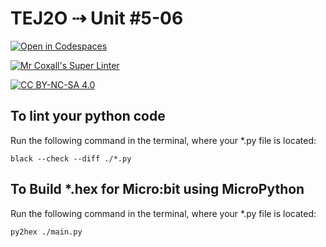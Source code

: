 # TEJ2O ⇢ Unit #5-06

[![Open in Codespaces](https://classroom.github.com/assets/launch-codespace-7f7980b617ed060a017424585567c406b6ee15c891e84e1186181d67ecf80aa0.svg)](https://classroom.github.com/open-in-codespaces?assignment_repo_id=12590458)

[![Mr Coxall's Super Linter](https://github.com/MTHS-TEJ2O-1-2023/TEJ2O-Unit-5-06-giordan-zeina/workflows/Mr%20Coxall's%20Super%20Linter/badge.svg)](https://github.com/MTHS-TEJ2O-1-2023/TEJ2O-Unit-5-06-giordan-zeina/actions)

[![CC BY-NC-SA 4.0](https://img.shields.io/badge/License-CC%20BY--NC--SA%204.0-blue.svg)](./LICENSE)


## To lint your python code

Run the following command in the terminal, where your *.py file is located:

```console
black --check --diff ./*.py
```
## To Build *.hex for Micro:bit using MicroPython

Run the following command in the terminal, where your *.py file is located:

``` bash
py2hex ./main.py
```